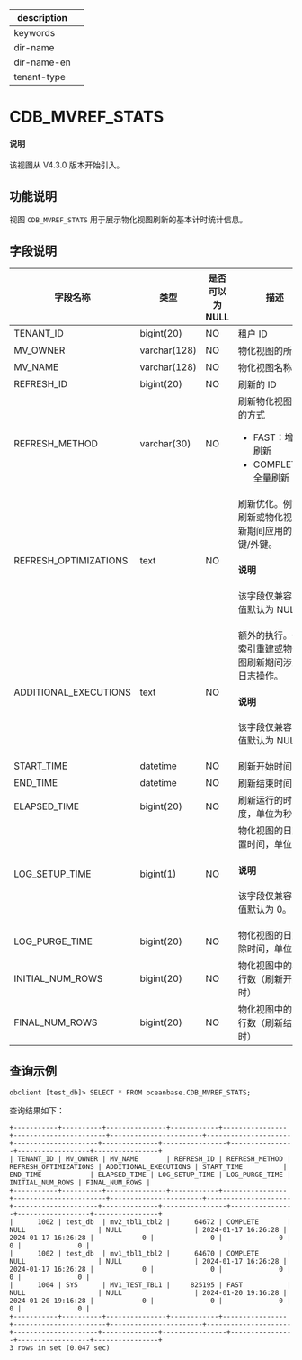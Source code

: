 |description||
|---|---|
|keywords||
|dir-name||
|dir-name-en||
|tenant-type||

# CDB_MVREF_STATS

<main id="notice" type='explain'>
<h4>说明</h4>
<p>该视图从 V4.3.0 版本开始引入。</p>
</main>

## 功能说明

视图 `CDB_MVREF_STATS` 用于展示物化视图刷新的基本计时统计信息。

## 字段说明

| **字段名称** | **类型** | **是否可以为 NULL** | **描述** |
| --- | --- | --- | --- |
| TENANT_ID | bigint(20) | NO | 租户 ID |
| MV_OWNER | varchar(128) | NO | 物化视图的所有者 |
| MV_NAME | varchar(128) | NO | 物化视图名称 |
| REFRESH_ID | bigint(20) | NO | 刷新的 ID |
| REFRESH_METHOD | varchar(30) | NO | 刷新物化视图使用的方式<ul><li>FAST：增量刷新  </li><li>COMPLETE：全量刷新 </li></ul>|
| REFRESH_OPTIMIZATIONS | text | NO | 刷新优化。例如空刷新或物化视图刷新期间应用的主键/外键。<main id="notice" type='explain'> <h4>说明</h4><p>该字段仅兼容，且值默认为 NULL。</p></main> |
| ADDITIONAL_EXECUTIONS | text | NO | 额外的执行。例如索引重建或物化视图刷新期间涉及的日志操作。<main id="notice" type='explain'> <h4>说明</h4><p>该字段仅兼容，且值默认为 NULL。</p></main> |
| START_TIME | datetime | NO | 刷新开始时间 |
| END_TIME | datetime | NO | 刷新结束时间 |
| ELAPSED_TIME | bigint(20) | NO | 刷新运行的时间长度，单位为秒 |
| LOG_SETUP_TIME | bigint(1) | NO | 物化视图的日志设置时间，单位为秒<main id="notice" type='explain'> <h4>说明</h4><p>该字段仅兼容，且值默认为 0。</p></main> |
| LOG_PURGE_TIME | bigint(20) | NO | 物化视图的日志清除时间，单位为秒|
| INITIAL_NUM_ROWS | bigint(20) | NO | 物化视图中的初始行数（刷新开始时） |
| FINAL_NUM_ROWS | bigint(20) | NO | 物化视图中的最终行数（刷新结束时） |

## 查询示例

```shell
obclient [test_db]> SELECT * FROM oceanbase.CDB_MVREF_STATS;
```

查询结果如下：

```shell
+-----------+----------+---------------+------------+----------------+-----------------------+-----------------------+---------------------+---------------------+--------------+----------------+----------------+------------------+----------------+
| TENANT_ID | MV_OWNER | MV_NAME       | REFRESH_ID | REFRESH_METHOD | REFRESH_OPTIMIZATIONS | ADDITIONAL_EXECUTIONS | START_TIME          | END_TIME            | ELAPSED_TIME | LOG_SETUP_TIME | LOG_PURGE_TIME | INITIAL_NUM_ROWS | FINAL_NUM_ROWS |
+-----------+----------+---------------+------------+----------------+-----------------------+-----------------------+---------------------+---------------------+--------------+----------------+----------------+------------------+----------------+
|      1002 | test_db  | mv2_tbl1_tbl2 |      64672 | COMPLETE       | NULL                  | NULL                  | 2024-01-17 16:26:28 | 2024-01-17 16:26:28 |            0 |              0 |              0 |                0 |              0 |
|      1002 | test_db  | mv1_tbl1_tbl2 |      64670 | COMPLETE       | NULL                  | NULL                  | 2024-01-17 16:26:28 | 2024-01-17 16:26:28 |            0 |              0 |              0 |                0 |              0 |
|      1004 | SYS      | MV1_TEST_TBL1 |     825195 | FAST           | NULL                  | NULL                  | 2024-01-20 19:16:28 | 2024-01-20 19:16:28 |            0 |              0 |              0 |                0 |              0 |
+-----------+----------+---------------+------------+----------------+-----------------------+-----------------------+---------------------+---------------------+--------------+----------------+----------------+------------------+----------------+
3 rows in set (0.047 sec)
```
